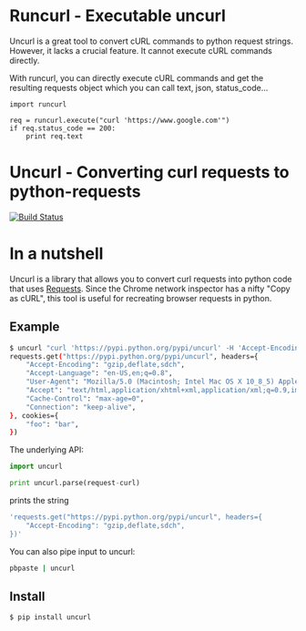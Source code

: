 # Runcurl - Executable uncurl

Uncurl is a great tool to convert cURL commands to python request strings. However, it lacks a crucial feature. It cannot execute cURL commands directly.

With runcurl, you can directly execute cURL commands and get the resulting requests object which you can call text, json, status_code...

```
import runcurl

req = runcurl.execute("curl 'https://www.google.com'")
if req.status_code == 200:
    print req.text
```

# Uncurl - Converting curl requests to python-requests

[![Build Status](https://travis-ci.org/spulec/uncurl.png?branch=master)](https://travis-ci.org/spulec/uncurl)

# In a nutshell

Uncurl is a library that allows you to convert curl requests into python code that uses [Requests](github.com/kennethreitz/requests). Since the Chrome network inspector has a nifty "Copy as cURL", this tool is useful for recreating browser requests in python.


## Example

```bash
$ uncurl "curl 'https://pypi.python.org/pypi/uncurl' -H 'Accept-Encoding: gzip,deflate,sdch' -H 'Accept-Language: en-US,en;q=0.8' -H 'User-Agent: Mozilla/5.0 (Macintosh; Intel Mac OS X 10_8_5) AppleWebKit/537.36 (KHTML, like Gecko) Chrome/33.0.1750.152 Safari/537.36' -H 'Accept: text/html,application/xhtml+xml,application/xml;q=0.9,image/webp,*/*;q=0.8' -H 'Cache-Control: max-age=0' -H 'Cookie: foo=bar;' -H 'Connection: keep-alive' --compressed"
requests.get("https://pypi.python.org/pypi/uncurl", headers={
    "Accept-Encoding": "gzip,deflate,sdch",
    "Accept-Language": "en-US,en;q=0.8",
    "User-Agent": "Mozilla/5.0 (Macintosh; Intel Mac OS X 10_8_5) AppleWebKit/537.36 (KHTML, like Gecko) Chrome/33.0.1750.152 Safari/537.36",
    "Accept": "text/html,application/xhtml+xml,application/xml;q=0.9,image/webp,*/*;q=0.8",
    "Cache-Control": "max-age=0",
    "Connection": "keep-alive",
}, cookies={
    "foo": "bar",
})
```

The underlying API:

```python
import uncurl

print uncurl.parse(request-curl)
```

prints the string

```bash
'requests.get("https://pypi.python.org/pypi/uncurl", headers={
    "Accept-Encoding": "gzip,deflate,sdch",
})'
```

You can also pipe input to uncurl:

```bash
pbpaste | uncurl
```

## Install

```console
$ pip install uncurl
```
